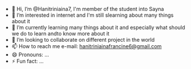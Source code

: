 - 👋 Hi, I’m @Hanitriniaina7, I'm member of the student into Sayna
- 👀 I’m interested in internet and I'm still slearning about many things about it
- 🌱 I’m currently learning many things about it and especially what should we do to learn andto know more about it
- 💞️ I’m looking to collaborate on different project in the world
- 📫 How to reach me e-mail: hanitriniainafrancine6@gmail.com
- 😄 Pronouns: ...
- ⚡ Fun fact: ...

<!---
Hanitriniaina7/Hanitriniaina7 is a ✨ special ✨ repository because its `README.md` (this file) appears on your GitHub profile.
You can click the Preview link to take a look at your changes.
--->

